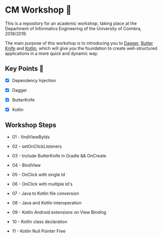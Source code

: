 # CM Workshop :calling:

This is a repository for an academic workshop, taking place at the Department of Informatics Engineering of the University of Coimbra, 2018/2019.  

The main purpose of this workshop is to introducing you to [Dagger](https://google.github.io/dagger/), [Butter Knife](http://jakewharton.github.io/butterknife/) and [Kotlin](https://kotlinlang.org/), which will give you the foundation to create well-structured applications in a more quick and dynamic way.


## Key Points :dart:

- [x] Dependency Injection

- [x] Dagger

- [X] ButterKnife

- [x] Kotlin

## Workshop Steps

- 01 - findViewByIds

- 02 - setOnClickListeners

- 03 - Include ButterKnife in Gradle && OnCreate

- 04 - BindView

- 05 - OnClick with single Id

- 06 - OnClick with multiple Id's

- 07 - Java to Kotlin file conversion

- 08 - Java and Kotlin interoperation

- 09 - Kotlin Android extensions on View Binding

- 10 - Kotlin class declaration

- 11 - Kotlin Null Pointer Free
